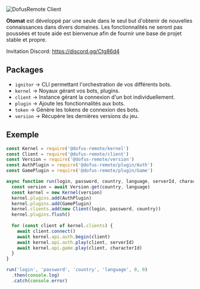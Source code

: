 ![DofusRemote Client](https://raw.githubusercontent.com/dofus-remote/otomat/master/app.png)

**Otomat** est développé par une seule dans le seul but d'obtenir de nouvelles connaissances dans divers domaines. Les fonctionnalités ne seront pas poussées et toute aide est bienvenue afin de fournir une base de projet stable et propre.

Invitation Discord: https://discord.gg/Ctg86d4

## Packages
- `ignitor` -> CLI permettant l'orchestration de vos différents bots.
- `kernel` -> Noyaux gérant vos bots, plugins.
- `client` -> Instance gérant la connexion d'un bot individuellement.
- `plugin` -> Ajoute les fonctionnalités aux bots.
- `token` -> Génère les tokens de connexion des bots.
- `version` -> Récupère les dernières versions du jeu.

## Exemple
```js
const Kernel = require('@dofus-remote/kernel')
const Client = require('@dofus-remote/client')
const Version = require('@dofus-remote/version')
const AuthPlugin = require('@dofus-remote/plugin/Auth')
const GamePlugin = require('@dofus-remote/plugin/Game')

async function run(login, password, country, language, serverId, characterId) {
  const version = await Version.get(country, language)
  const kernel = new Kernel(version)
  kernel.plugins.add(AuthPlugin)
  kernel.plugins.add(GamePlugin)
  kernel.clients.add(new Client(login, password, country))
  kernel.plugins.flush()
  
  for (const client of kernel.clients) {
    await client.connect()
    await kernel.api.auth.begin(client)
    await kernel.api.auth.play(client, serverId)
    await kernel.api.game.play(client, characterId)
  }
}

run('login', 'password', 'country', 'language', 0, 0)
  .then(console.log)
  .catch(console.error)
```
